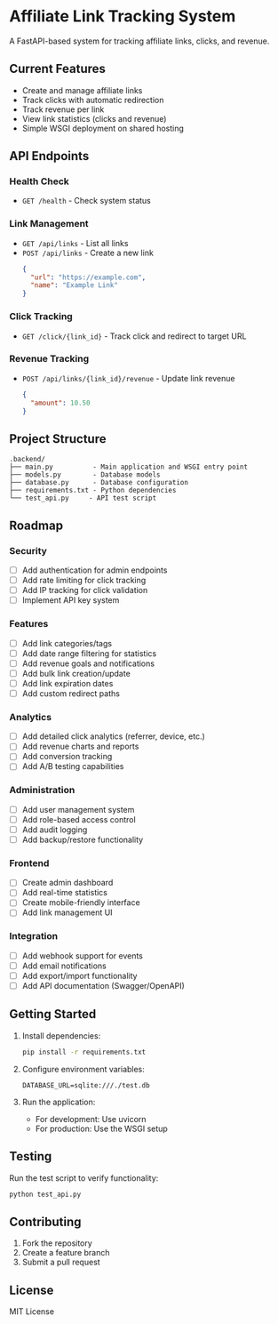 # Affiliate Link Tracking System

A FastAPI-based system for tracking affiliate links, clicks, and revenue.

## Current Features

- Create and manage affiliate links
- Track clicks with automatic redirection
- Track revenue per link
- View link statistics (clicks and revenue)
- Simple WSGI deployment on shared hosting

## API Endpoints

### Health Check
- `GET /health` - Check system status

### Link Management
- `GET /api/links` - List all links
- `POST /api/links` - Create a new link
  ```json
  {
    "url": "https://example.com",
    "name": "Example Link"
  }
  ```

### Click Tracking
- `GET /click/{link_id}` - Track click and redirect to target URL

### Revenue Tracking
- `POST /api/links/{link_id}/revenue` - Update link revenue
  ```json
  {
    "amount": 10.50
  }
  ```

## Project Structure

```
.backend/
├── main.py          - Main application and WSGI entry point
├── models.py        - Database models
├── database.py      - Database configuration
├── requirements.txt - Python dependencies
└── test_api.py     - API test script
```

## Roadmap

### Security
- [ ] Add authentication for admin endpoints
- [ ] Add rate limiting for click tracking
- [ ] Add IP tracking for click validation
- [ ] Implement API key system

### Features
- [ ] Add link categories/tags
- [ ] Add date range filtering for statistics
- [ ] Add revenue goals and notifications
- [ ] Add bulk link creation/update
- [ ] Add link expiration dates
- [ ] Add custom redirect paths

### Analytics
- [ ] Add detailed click analytics (referrer, device, etc.)
- [ ] Add revenue charts and reports
- [ ] Add conversion tracking
- [ ] Add A/B testing capabilities

### Administration
- [ ] Add user management system
- [ ] Add role-based access control
- [ ] Add audit logging
- [ ] Add backup/restore functionality

### Frontend
- [ ] Create admin dashboard
- [ ] Add real-time statistics
- [ ] Create mobile-friendly interface
- [ ] Add link management UI

### Integration
- [ ] Add webhook support for events
- [ ] Add email notifications
- [ ] Add export/import functionality
- [ ] Add API documentation (Swagger/OpenAPI)

## Getting Started

1. Install dependencies:
   ```bash
   pip install -r requirements.txt
   ```

2. Configure environment variables:
   ```
   DATABASE_URL=sqlite:///./test.db
   ```

3. Run the application:
   - For development: Use uvicorn
   - For production: Use the WSGI setup

## Testing

Run the test script to verify functionality:
```bash
python test_api.py
```

## Contributing

1. Fork the repository
2. Create a feature branch
3. Submit a pull request

## License

MIT License
